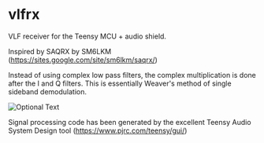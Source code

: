 # vlfrx
VLF receiver for the Teensy MCU + audio shield.

Inspired by SAQRX by SM6LKM (https://sites.google.com/site/sm6lkm/saqrx/)

Instead of using complex low pass filters, the complex multiplication is done after the I and Q filters. This is essentially Weaver's method of
single sideband demodulation.

![Optional Text](../master/vlfrx.png)

Signal processing code has been generated by the excellent Teensy Audio System Design tool (https://www.pjrc.com/teensy/gui/)
